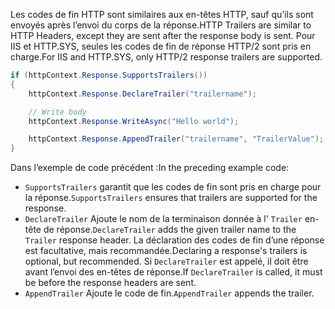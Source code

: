<span data-ttu-id="000a0-101">Les codes de fin HTTP sont similaires aux en-têtes HTTP, sauf qu’ils sont envoyés après l’envoi du corps de la réponse.</span><span class="sxs-lookup"><span data-stu-id="000a0-101">HTTP Trailers are similar to HTTP Headers, except they are sent after the response body is sent.</span></span> <span data-ttu-id="000a0-102">Pour IIS et HTTP.SYS, seules les codes de fin de réponse HTTP/2 sont pris en charge.</span><span class="sxs-lookup"><span data-stu-id="000a0-102">For IIS and HTTP.SYS, only HTTP/2 response trailers are supported.</span></span>

```csharp
if (httpContext.Response.SupportsTrailers())
{
    httpContext.Response.DeclareTrailer("trailername"); 

    // Write body
    httpContext.Response.WriteAsync("Hello world");

    httpContext.Response.AppendTrailer("trailername", "TrailerValue");
}
```

<span data-ttu-id="000a0-103">Dans l’exemple de code précédent :</span><span class="sxs-lookup"><span data-stu-id="000a0-103">In the preceding example code:</span></span>

* <span data-ttu-id="000a0-104">`SupportsTrailers` garantit que les codes de fin sont pris en charge pour la réponse.</span><span class="sxs-lookup"><span data-stu-id="000a0-104">`SupportsTrailers` ensures that trailers are supported for the response.</span></span>
* <span data-ttu-id="000a0-105">`DeclareTrailer` Ajoute le nom de la terminaison donnée à l' `Trailer` en-tête de réponse.</span><span class="sxs-lookup"><span data-stu-id="000a0-105">`DeclareTrailer` adds the given trailer name to the `Trailer` response header.</span></span> <span data-ttu-id="000a0-106">La déclaration des codes de fin d’une réponse est facultative, mais recommandée.</span><span class="sxs-lookup"><span data-stu-id="000a0-106">Declaring a response's trailers is optional, but recommended.</span></span> <span data-ttu-id="000a0-107">Si `DeclareTrailer` est appelé, il doit être avant l’envoi des en-têtes de réponse.</span><span class="sxs-lookup"><span data-stu-id="000a0-107">If `DeclareTrailer` is called, it must be before the response headers are sent.</span></span>
* <span data-ttu-id="000a0-108">`AppendTrailer` Ajoute le code de fin.</span><span class="sxs-lookup"><span data-stu-id="000a0-108">`AppendTrailer` appends the trailer.</span></span>
